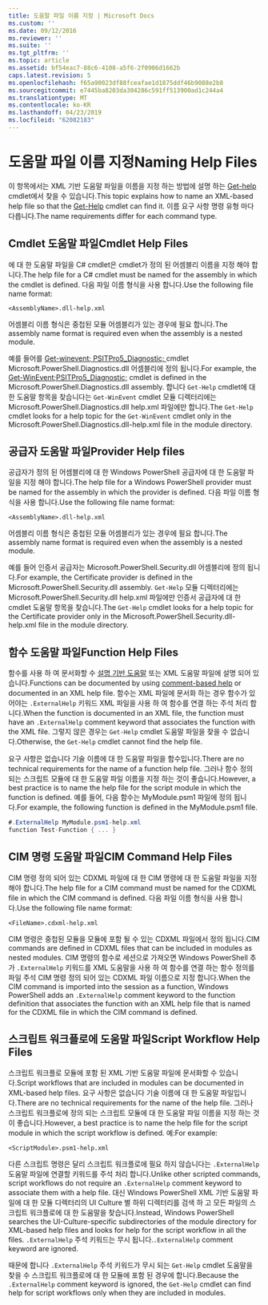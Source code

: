 ```yaml
---
title: 도움말 파일 이름 지정 | Microsoft Docs
ms.custom: ''
ms.date: 09/12/2016
ms.reviewer: ''
ms.suite: ''
ms.tgt_pltfrm: ''
ms.topic: article
ms.assetid: bf54eac7-88c6-4108-a5f6-2f0906d1662b
caps.latest.revision: 5
ms.openlocfilehash: f65a90023df88fceafae1d1875ddf46b9088e2b8
ms.sourcegitcommit: e7445ba8203da304286c591ff513900ad1c244a4
ms.translationtype: MT
ms.contentlocale: ko-KR
ms.lasthandoff: 04/23/2019
ms.locfileid: "62082183"
---
```

# <a name="naming-help-files"></a><span data-ttu-id="c8ade-102">도움말 파일 이름 지정</span><span class="sxs-lookup"><span data-stu-id="c8ade-102">Naming Help Files</span></span>

<span data-ttu-id="c8ade-103">이 항목에서는 XML 기반 도움말 파일을 이름을 지정 하는 방법에 설명 하는 [Get-help](/powershell/module/Microsoft.PowerShell.Core/Get-Help) cmdlet에서 찾을 수 있습니다.</span><span class="sxs-lookup"><span data-stu-id="c8ade-103">This topic explains how to name an XML-based help file so that the [Get-Help](/powershell/module/Microsoft.PowerShell.Core/Get-Help) cmdlet can find it.</span></span> <span data-ttu-id="c8ade-104">이름 요구 사항 명령 유형 마다 다릅니다.</span><span class="sxs-lookup"><span data-stu-id="c8ade-104">The name requirements differ for each command type.</span></span>

## <a name="cmdlet-help-files"></a><span data-ttu-id="c8ade-105">Cmdlet 도움말 파일</span><span class="sxs-lookup"><span data-stu-id="c8ade-105">Cmdlet Help Files</span></span>

<span data-ttu-id="c8ade-106">에 대 한 도움말 파일을 C# cmdlet은 cmdlet가 정의 된 어셈블리 이름을 지정 해야 합니다.</span><span class="sxs-lookup"><span data-stu-id="c8ade-106">The help file for a C# cmdlet must be named for the assembly in which the cmdlet is defined.</span></span> <span data-ttu-id="c8ade-107">다음 파일 이름 형식을 사용 합니다.</span><span class="sxs-lookup"><span data-stu-id="c8ade-107">Use the following file name format:</span></span>

```
<AssemblyName>.dll-help.xml
```

<span data-ttu-id="c8ade-108">어셈블리 이름 형식은 중첩된 모듈 어셈블리가 있는 경우에 필요 합니다.</span><span class="sxs-lookup"><span data-stu-id="c8ade-108">The assembly name format is required even when the assembly is a nested module.</span></span>

<span data-ttu-id="c8ade-109">예를 들어를 [Get-winevent; PSITPro5_Diagnostic; ](/powershell/module/Microsoft.PowerShell.Diagnostics/Get-WinEvent) cmdlet Microsoft.PowerShell.Diagnostics.dll 어셈블리에 정의 됩니다.</span><span class="sxs-lookup"><span data-stu-id="c8ade-109">For example, the [Get-WinEvent;PSITPro5_Diagnostic;](/powershell/module/Microsoft.PowerShell.Diagnostics/Get-WinEvent) cmdlet is defined in the Microsoft.PowerShell.Diagnostics.dll assembly.</span></span> <span data-ttu-id="c8ade-110">합니다 `Get-Help` cmdlet에 대 한 도움말 항목을 찾습니다는 `Get-WinEvent` cmdlet 모듈 디렉터리에는 Microsoft.PowerShell.Diagnostics.dll help.xml 파일에만 합니다.</span><span class="sxs-lookup"><span data-stu-id="c8ade-110">The `Get-Help` cmdlet looks for a help topic for the `Get-WinEvent` cmdlet only in the Microsoft.PowerShell.Diagnostics.dll-help.xml file in the module directory.</span></span>

## <a name="provider-help-files"></a><span data-ttu-id="c8ade-111">공급자 도움말 파일</span><span class="sxs-lookup"><span data-stu-id="c8ade-111">Provider Help files</span></span>

<span data-ttu-id="c8ade-112">공급자가 정의 된 어셈블리에 대 한 Windows PowerShell 공급자에 대 한 도움말 파일을 지정 해야 합니다.</span><span class="sxs-lookup"><span data-stu-id="c8ade-112">The help file for a Windows PowerShell provider must be named for the assembly in which the provider is defined.</span></span> <span data-ttu-id="c8ade-113">다음 파일 이름 형식을 사용 합니다.</span><span class="sxs-lookup"><span data-stu-id="c8ade-113">Use the following file name format:</span></span>

```
<AssemblyName>.dll-help.xml
```

<span data-ttu-id="c8ade-114">어셈블리 이름 형식은 중첩된 모듈 어셈블리가 있는 경우에 필요 합니다.</span><span class="sxs-lookup"><span data-stu-id="c8ade-114">The assembly name format is required even when the assembly is a nested module.</span></span>

<span data-ttu-id="c8ade-115">예를 들어 인증서 공급자는 Microsoft.PowerShell.Security.dll 어셈블리에 정의 됩니다.</span><span class="sxs-lookup"><span data-stu-id="c8ade-115">For example, the Certificate provider is defined in the Microsoft.PowerShell.Security.dll assembly.</span></span> <span data-ttu-id="c8ade-116">`Get-Help` 모듈 디렉터리에는 Microsoft.PowerShell.Security.dll help.xml 파일에만 인증서 공급자에 대 한 cmdlet 도움말 항목을 찾습니다.</span><span class="sxs-lookup"><span data-stu-id="c8ade-116">The `Get-Help` cmdlet looks for a help topic for the Certificate provider only in the Microsoft.PowerShell.Security.dll-help.xml file in the module directory.</span></span>

## <a name="function-help-files"></a><span data-ttu-id="c8ade-117">함수 도움말 파일</span><span class="sxs-lookup"><span data-stu-id="c8ade-117">Function Help Files</span></span>

<span data-ttu-id="c8ade-118">함수를 사용 하 여 문서화할 수 [설명 기반 도움말](/powershell/module/microsoft.powershell.core/about/about_comment_based_help) 또는 XML 도움말 파일에 설명 되어 있습니다.</span><span class="sxs-lookup"><span data-stu-id="c8ade-118">Functions can be documented by using [comment-based help](/powershell/module/microsoft.powershell.core/about/about_comment_based_help) or documented in an XML help file.</span></span> <span data-ttu-id="c8ade-119">함수는 XML 파일에 문서화 하는 경우 함수가 있어야는 `.ExternalHelp` 키워드 XML 파일을 사용 하 여 함수를 연결 하는 주석 처리 합니다.</span><span class="sxs-lookup"><span data-stu-id="c8ade-119">When the function is documented in an XML file, the function must have an `.ExternalHelp` comment keyword that associates the function with the XML file.</span></span> <span data-ttu-id="c8ade-120">그렇지 않은 경우는 `Get-Help` cmdlet 도움말 파일을 찾을 수 없습니다.</span><span class="sxs-lookup"><span data-stu-id="c8ade-120">Otherwise, the `Get-Help` cmdlet cannot find the help file.</span></span>

<span data-ttu-id="c8ade-121">요구 사항은 없습니다 기술 이름에 대 한 도움말 파일을 함수입니다.</span><span class="sxs-lookup"><span data-stu-id="c8ade-121">There are no technical requirements for the name of a function help file.</span></span> <span data-ttu-id="c8ade-122">그러나 함수 정의 되는 스크립트 모듈에 대 한 도움말 파일 이름을 지정 하는 것이 좋습니다.</span><span class="sxs-lookup"><span data-stu-id="c8ade-122">However, a best practice is to name the help file for the script module in which the function is defined.</span></span> <span data-ttu-id="c8ade-123">예를 들어, 다음 함수는 MyModule.psm1 파일에 정의 됩니다.</span><span class="sxs-lookup"><span data-stu-id="c8ade-123">For example, the following function is defined in the MyModule.psm1 file.</span></span>

```csharp
#.ExternalHelp MyModule.psm1-help.xml
function Test-Function { ... }
```

## <a name="cim-command-help-files"></a><span data-ttu-id="c8ade-124">CIM 명령 도움말 파일</span><span class="sxs-lookup"><span data-stu-id="c8ade-124">CIM Command Help Files</span></span>

<span data-ttu-id="c8ade-125">CIM 명령 정의 되어 있는 CDXML 파일에 대 한 CIM 명령에 대 한 도움말 파일을 지정 해야 합니다.</span><span class="sxs-lookup"><span data-stu-id="c8ade-125">The help file for a CIM command must be named for the CDXML file in which the CIM command is defined.</span></span> <span data-ttu-id="c8ade-126">다음 파일 이름 형식을 사용 합니다.</span><span class="sxs-lookup"><span data-stu-id="c8ade-126">Use the following file name format:</span></span>

```
<FileName>.cdxml-help.xml
```

<span data-ttu-id="c8ade-127">CIM 명령은 중첩된 모듈을 모듈에 포함 될 수 있는 CDXML 파일에서 정의 됩니다.</span><span class="sxs-lookup"><span data-stu-id="c8ade-127">CIM commands are defined in CDXML files that can be included in modules as nested modules.</span></span> <span data-ttu-id="c8ade-128">CIM 명령의 함수로 세션으로 가져오면 Windows PowerShell 추가 `.ExternalHelp` 키워드를 XML 도움말을 사용 하 여 함수를 연결 하는 함수 정의를 파일 주석 CIM 명령 정의 되어 있는 CDXML 파일 이름으로 지정 합니다.</span><span class="sxs-lookup"><span data-stu-id="c8ade-128">When the CIM command is imported into the session as a function, Windows PowerShell adds an `.ExternalHelp` comment keyword to the function definition that associates the function with an XML help file that is named for the CDXML file in which the CIM command is defined.</span></span>

## <a name="script-workflow-help-files"></a><span data-ttu-id="c8ade-129">스크립트 워크플로에 도움말 파일</span><span class="sxs-lookup"><span data-stu-id="c8ade-129">Script Workflow Help Files</span></span>

<span data-ttu-id="c8ade-130">스크립트 워크플로 모듈에 포함 된 XML 기반 도움말 파일에 문서화할 수 있습니다.</span><span class="sxs-lookup"><span data-stu-id="c8ade-130">Script workflows that are included in modules can be documented in XML-based help files.</span></span> <span data-ttu-id="c8ade-131">요구 사항은 없습니다 기술 이름에 대 한 도움말 파일입니다.</span><span class="sxs-lookup"><span data-stu-id="c8ade-131">There are no technical requirements for the name of the help file.</span></span> <span data-ttu-id="c8ade-132">그러나 스크립트 워크플로에 정의 되는 스크립트 모듈에 대 한 도움말 파일 이름을 지정 하는 것이 좋습니다.</span><span class="sxs-lookup"><span data-stu-id="c8ade-132">However, a best practice is to name the help file for the script module in which the script workflow is defined.</span></span> <span data-ttu-id="c8ade-133">예:</span><span class="sxs-lookup"><span data-stu-id="c8ade-133">For example:</span></span>

```
<ScriptModule>.psm1-help.xml
```

<span data-ttu-id="c8ade-134">다른 스크립트 명령은 달리 스크립트 워크플로에 필요 하지 않습니다는 `.ExternalHelp` 도움말 파일에 연결할 키워드를 주석 처리 합니다.</span><span class="sxs-lookup"><span data-stu-id="c8ade-134">Unlike other scripted commands, script workflows do not require an `.ExternalHelp` comment keyword to associate them with a help file.</span></span> <span data-ttu-id="c8ade-135">대신 Windows PowerShell XML 기반 도움말 파일에 대 한 모듈 디렉터리의 UI Culture 별 하위 디렉터리를 검색 하 고 모든 파일의 스크립트 워크플로에 대 한 도움말을 찾습니다.</span><span class="sxs-lookup"><span data-stu-id="c8ade-135">Instead, Windows PowerShell searches the UI-Culture-specific subdirectories of the module directory for XML-based help files and looks for help for the script workflow in all the files.</span></span> <span data-ttu-id="c8ade-136">`.ExternalHelp` 주석 키워드는 무시 됩니다.</span><span class="sxs-lookup"><span data-stu-id="c8ade-136">`.ExternalHelp` comment keyword are ignored.</span></span>

<span data-ttu-id="c8ade-137">때문에 합니다 `.ExternalHelp` 주석 키워드가 무시 되는 `Get-Help` cmdlet 도움말을 찾을 수 스크립트 워크플로에 대 한 모듈에 포함 된 경우에 합니다.</span><span class="sxs-lookup"><span data-stu-id="c8ade-137">Because the `.ExternalHelp` comment keyword is ignored, the `Get-Help` cmdlet can find help for script workflows only when they are included in modules.</span></span>